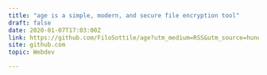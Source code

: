 ```yaml
---
title: "age is a simple, modern, and secure file encryption tool"
draft: false
date: 2020-01-07T17:03:00Z
link: https://github.com/FiloSottile/age?utm_medium=RSS&utm_source=hune
site: github.com
topic: Webdev  

---
```

